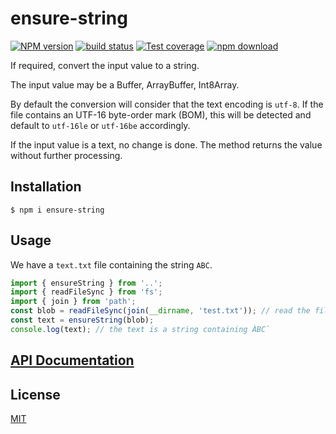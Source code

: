 # ensure-string

[![NPM version][npm-image]][npm-url]
[![build status][ci-image]][ci-url]
[![Test coverage][codecov-image]][codecov-url]
[![npm download][download-image]][download-url]

If required, convert the input value to a string.

The input value may be a Buffer, ArrayBuffer, Int8Array.

By default the conversion will consider that the text encoding is `utf-8`.
If the file contains an UTF-16 byte-order mark (BOM), this will be detected and default to `utf-16le` or `utf-16be` accordingly.

If the input value is a text, no change is done. The method returns the value without further processing.

## Installation

`$ npm i ensure-string`

## Usage

We have a `text.txt` file containing the string `ABC`.

```js
import { ensureString } from '..';
import { readFileSync } from 'fs';
import { join } from 'path';
const blob = readFileSync(join(__dirname, 'test.txt')); // read the file as an ArrayBuffer
const text = ensureString(blob);
console.log(text); // the text is a string containing ÀBC`
```

## [API Documentation](https://cheminfo.github.io/ensure-string/)

## License

[MIT](./LICENSE)

[npm-image]: https://img.shields.io/npm/v/ensure-string.svg
[npm-url]: https://www.npmjs.com/package/ensure-string
[ci-image]: https://github.com/cheminfo/ensure-string/workflows/Node.js%20CI/badge.svg?branch=main
[ci-url]: https://github.com/cheminfo/ensure-string/actions?query=workflow%3A%22Node.js+CI%22
[codecov-image]: https://img.shields.io/codecov/c/github/cheminfo/ensure-string.svg
[codecov-url]: https://codecov.io/gh/cheminfo/ensure-string
[download-image]: https://img.shields.io/npm/dm/ensure-string.svg
[download-url]: https://www.npmjs.com/package/ensure-string
